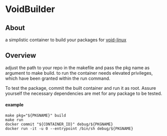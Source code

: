# VoidBuilder

## About
a simplistic container to build your packages for [void-linux](https://github.com/void-linux/void-packages)

## Overview
adjust the path to your repo in the makefile and pass the pkg name as argument to make build. 
to run the container needs elevated privileges, which have been granted within the run command.


To test the package, commit the built container and run it as root.
Assure yourself the necessary dependencies are met for any package to be tested.


#### example
```shell
make pkg="${PKGNAME}" build
make run
docker commit "${CONTAINER_ID}" debug/${PKGNAME}
docker run -it -u 0 --entrypoint /bin/sh debug/${PKGNAME}
```

